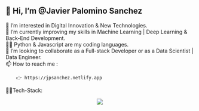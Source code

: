 ## 👋 Hi, I’m @Javier Palomino Sanchez


 👀 I’m interested in Digital Innovation & New Technologies.</br>
 🌱 I’m currently improving my skills in Machine Learning | Deep Learning & Back-End Development.</br>
 👨‍💻 Python & Javascript are my coding languages.</br>
 💞️ I’m looking to collaborate as a Full-stack Developer or as a Data Scientist | Data Engineer.</br>
 📫 How to reach me :</br>
 
        👉 https://jpsanchez.netlify.app
        
  👨‍🏭Tech-Stack:
  
  <p align="center">
  <a href="https://skillicons.dev">
    <img src="https://skillicons.dev/icons?i=git,js,html,css,py,bash, express,figma,firebase,react,nodejs,mongodb" />
  </a>
</p>
  

        
